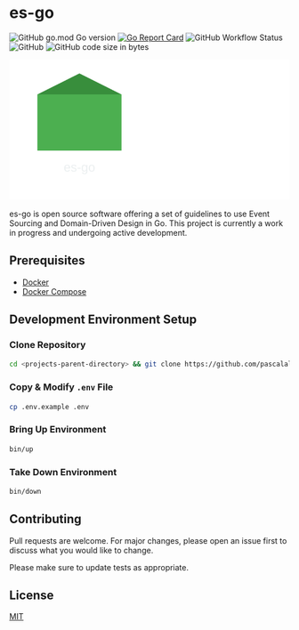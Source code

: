 # es-go

![GitHub go.mod Go version](https://img.shields.io/github/go-mod/go-version/pascalallen/es-go)
[![Go Report Card](https://goreportcard.com/badge/github.com/pascalallen/es-go)](https://goreportcard.com/report/github.com/pascalallen/es-go)
![GitHub Workflow Status](https://img.shields.io/github/actions/workflow/status/pascalallen/es-go/go.yml)
![GitHub](https://img.shields.io/github/license/pascalallen/es-go)
![GitHub code size in bytes](https://img.shields.io/github/languages/code-size/pascalallen/es-go)

![Logo](web/static/logo.svg)

es-go is open source software offering a set of guidelines to use Event Sourcing and Domain-Driven Design in Go. 
This project is currently a work in progress and undergoing active development.

## Prerequisites

- [Docker](https://www.docker.com/)
- [Docker Compose](https://docs.docker.com/compose/)

## Development Environment Setup

### Clone Repository

```bash
cd <projects-parent-directory> && git clone https://github.com/pascalallen/es-go.git
```

### Copy & Modify `.env` File

```bash
cp .env.example .env
```

### Bring Up Environment

```bash
bin/up
``` 

### Take Down Environment

```bash
bin/down
```

## Contributing

Pull requests are welcome. For major changes, please open an issue first
to discuss what you would like to change.

Please make sure to update tests as appropriate.

## License

[MIT](LICENSE)
